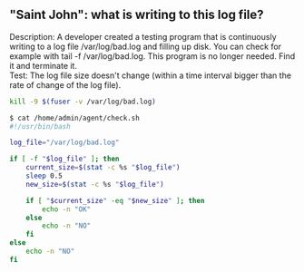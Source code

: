 ## "Saint John": what is writing to this log file?

Description: A developer created a testing program that is continuously writing to a log file /var/log/bad.log and filling up disk. You can check for example with tail -f /var/log/bad.log.
This program is no longer needed. Find it and terminate it.  
Test: The log file size doesn't change (within a time interval bigger than the rate of change of the log file).  

```bash
kill -9 $(fuser -v /var/log/bad.log)
```

```bash
$ cat /home/admin/agent/check.sh
#!/usr/bin/bash

log_file="/var/log/bad.log"

if [ -f "$log_file" ]; then
    current_size=$(stat -c %s "$log_file")
    sleep 0.5
    new_size=$(stat -c %s "$log_file")

    if [ "$current_size" -eq "$new_size" ]; then
        echo -n "OK"
    else
        echo -n "NO"
    fi
else
    echo -n "NO"
fi
```
